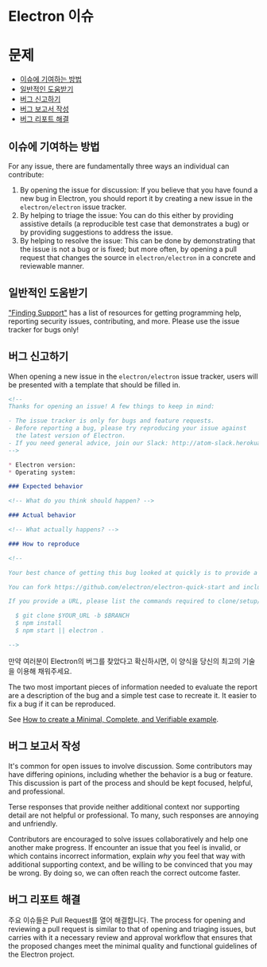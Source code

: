 # Electron 이슈

# 문제

* [이슈에 기여하는 방법](#how-to-contribute-in-issues)
* [일반적인 도움받기](#asking-for-general-help)
* [버그 신고하기](#submitting-a-bug-report)
* [버그 보고서 작성](#triaging-a-bug-report)
* [버그 리포트 해결](#resolving-a-bug-report)

## 이슈에 기여하는 방법

For any issue, there are fundamentally three ways an individual can contribute:

1. By opening the issue for discussion: If you believe that you have found a new bug in Electron, you should report it by creating a new issue in the `electron/electron` issue tracker.
2. By helping to triage the issue: You can do this either by providing assistive details (a reproducible test case that demonstrates a bug) or by providing suggestions to address the issue.
3. By helping to resolve the issue: This can be done by demonstrating that the issue is not a bug or is fixed; but more often, by opening a pull request that changes the source in `electron/electron` in a concrete and reviewable manner.

## 일반적인 도움받기

["Finding Support"](../tutorial/support.md#finding-support) has a list of resources for getting programming help, reporting security issues, contributing, and more. Please use the issue tracker for bugs only!

## 버그 신고하기

When opening a new issue in the `electron/electron` issue tracker, users will be presented with a template that should be filled in.

```markdown
<!--
Thanks for opening an issue! A few things to keep in mind:

- The issue tracker is only for bugs and feature requests.
- Before reporting a bug, please try reproducing your issue against
  the latest version of Electron.
- If you need general advice, join our Slack: http://atom-slack.herokuapp.com
-->

* Electron version:
* Operating system:

### Expected behavior

<!-- What do you think should happen? -->

### Actual behavior

<!-- What actually happens? -->

### How to reproduce

<!--

Your best chance of getting this bug looked at quickly is to provide a REPOSITORY that can be cloned and run.

You can fork https://github.com/electron/electron-quick-start and include a link to the branch with your changes.

If you provide a URL, please list the commands required to clone/setup/run your repo e.g.

  $ git clone $YOUR_URL -b $BRANCH
  $ npm install
  $ npm start || electron .

-->
```

만약 여러분이 Electron의 버그를 찾았다고 확신하시면, 이 양식을 당신의 최고의 기술을 이용해 채워주세요.

The two most important pieces of information needed to evaluate the report are a description of the bug and a simple test case to recreate it. It easier to fix a bug if it can be reproduced.

See [How to create a Minimal, Complete, and Verifiable example](https://stackoverflow.com/help/mcve).

## 버그 보고서 작성

It's common for open issues to involve discussion. Some contributors may have differing opinions, including whether the behavior is a bug or feature. This discussion is part of the process and should be kept focused, helpful, and professional.

Terse responses that provide neither additional context nor supporting detail are not helpful or professional. To many, such responses are annoying and unfriendly.

Contributors are encouraged to solve issues collaboratively and help one another make progress. If encounter an issue that you feel is invalid, or which contains incorrect information, explain *why* you feel that way with additional supporting context, and be willing to be convinced that you may be wrong. By doing so, we can often reach the correct outcome faster.

## 버그 리포트 해결

주요 이슈들은 Pull Request를 열어 해결합니다. The process for opening and reviewing a pull request is similar to that of opening and triaging issues, but carries with it a necessary review and approval workflow that ensures that the proposed changes meet the minimal quality and functional guidelines of the Electron project.